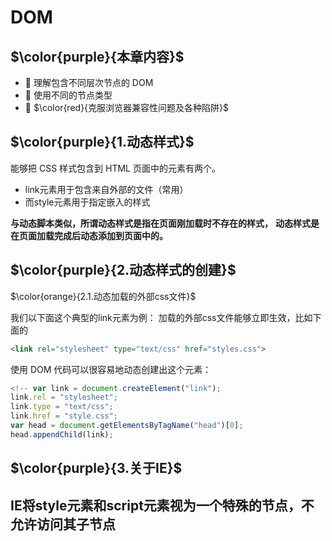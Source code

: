 # DOM

## $\color{purple}{本章内容}$

-  理解包含不同层次节点的 DOM
-  使用不同的节点类型
-  $\color{red}{克服浏览器兼容性问题及各种陷阱}$
  
## $\color{purple}{1.动态样式}$

能够把 CSS 样式包含到 HTML 页面中的元素有两个。

- link元素用于包含来自外部的文件（常用）
- 而style元素用于指定嵌入的样式

**与动态脚本类似，所谓动态样式是指在页面刚加载时不存在的样式，**
**动态样式是在页面加载完成后动态添加到页面中的。**

## $\color{purple}{2.动态样式的创建}$

$\color{orange}{2.1.动态加载的外部css文件}$

我们以下面这个典型的link元素为例：
加载的外部css文件能够立即生效，比如下面的

```html
<link rel="stylesheet" type="text/css" href="styles.css">
```

使用 DOM 代码可以很容易地动态创建出这个元素：

```javascript
<!-- var link = document.createElement("link"); 
link.rel = "stylesheet"; 
link.type = "text/css"; 
link.href = "style.css"; 
var head = document.getElementsByTagName("head")[0]; 
head.appendChild(link); 
```

## $\color{purple}{3.关于IE}$

## **IE将style元素和script元素视为一个特殊的节点，不允许访问其子节点**
